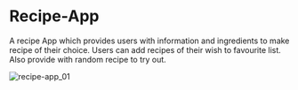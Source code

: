 # Recipe-App

A recipe App which provides users with information and ingredients to make recipe of their choice.
Users can add recipes of their wish to favourite list.
Also provide with random recipe to try out.

![recipe-app_01](https://user-images.githubusercontent.com/75205751/183454986-4fa66134-efe8-43c6-9800-9d5fd279f196.png)
